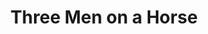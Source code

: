 ---
title: Three Men on a Horse
year: 1963
opening_date: 1963-09-27
closing_date: 1963-10-05
layout: productions
featured_image: 
image_caption:
image_credit:
playbill:
category:
Theatre: Theatre Jacksonville
Venue: Little Theatre
cast:
  Audrey Trowbridge: Gayle Swymer
  Erwin Trowbridge: Ed Poole
  Clarence Dobbins: Raymond Gage II
  Delivery Boy: Marshall Nazworth
  Harry: Jack Atkinson
  Charlie: William Scott Thornton
  Frankie: Lynn Perry
  Patsy: Jim Norris
  Mabel: Mardie Kelly
  Morris: John Skye
  Gloria: Pat Hayward
  Hotel Maid: Diana Schuh
  Mr. Carter: Robert Agnew
crew:
  Director: George Ballis
  Set Designer: Ben Jones
  Technical Director: Chase Ambler
  Stage Manager: Malcolm Korner
  Lighting: Peggy Miller
  Costumes: Frank Ridge
  Sound: Madge Bruner
  Properties: 
    - Beverly Fink
    - Galdys Dale
    - Ted Weeks
    - Pat Hayward
    - Doris Thornhill
    - Sandra Spencer
    - Carolyn Lieder
    - Mary Frances Thornhill
    - Charlotte Smotherman
  Make-Up: 
    - Ellen Black
    - Doris Thornhill
    - Wenonah Wells
    - William O. Milton
    - Diane Gage
  Construction and Painting: 
    - Dixie Cohen
    - Marshall Nazworth
    - Galdys Dale
    - Ellen Black
    - Peggy Miller
    - Gail Antilla
    - Chuck Antilla
    - Roy Collins
    - Charlotte Smotherman
    - Abby Fink
    - Diana Schuh
    - Thelma Mayeron
    - Liz Collins
    - Dixon Turner
    - Riley Granger
  Program Cover: Richard Lyons
external_links:
---